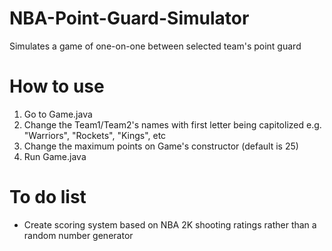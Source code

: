 # NBA-Point-Guard-Simulator
Simulates a game of one-on-one between selected team's point guard

# How to use
1) Go to Game.java
2) Change the Team1/Team2's names with first letter being capitolized
e.g. "Warriors", "Rockets", "Kings", etc
3) Change the maximum points on Game's constructor (default is 25)
4) Run Game.java

# To do list
- Create scoring system based on NBA 2K shooting ratings rather than a random number generator
